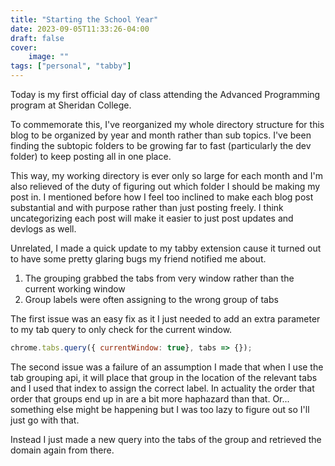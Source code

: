 ```yaml
---
title: "Starting the School Year"
date: 2023-09-05T11:33:26-04:00
draft: false
cover:
    image: ""
tags: ["personal", "tabby"]
---
```


Today is my first official day of class attending the Advanced Programming program at Sheridan College.

To commemorate this, I've reorganized my whole directory structure for this blog to be organized by year and month rather than sub topics. I've been finding the subtopic folders to be growing far to fast (particularly the dev folder) to keep posting all in one place.

This way, my working directory is ever only so large for each month and I'm also relieved of the duty of figuring out which folder I should be making my post in. I mentioned before how I feel too inclined to make each blog post substantial and with purpose rather than just posting freely. I think uncategorizing each post will make it easier to just post updates and devlogs as well.

Unrelated, I made a quick update to my tabby extension cause it turned out to have some pretty glaring bugs my friend notified me about.

1. The grouping grabbed the tabs from very window rather than the current working window
2. Group labels were often assigning to the wrong group of tabs

The first issue was an easy fix as it I just needed to add an extra parameter to my tab query to only check for the current window.

```js
chrome.tabs.query({ currentWindow: true}, tabs => {});
```

The second issue was a failure of an assumption I made that when I use the tab grouping api, it will place that group in the location of the relevant tabs and I used that index to assign the correct label. In actuality the order that order that groups end up in are a bit more haphazard than that. Or... something else might be happening but I was too lazy to figure out so I'll just go with that.

Instead I just made a new query into the tabs of the group and retrieved the domain again from there.